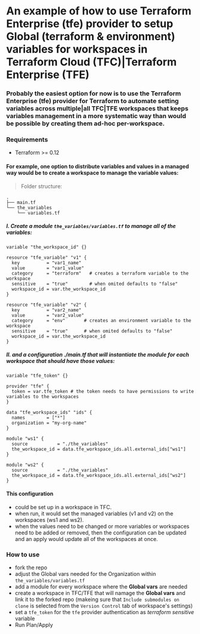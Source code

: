 # An example of how to use Terraform Enterprise (tfe) provider to setup Global (terraform & environment) variables for workspaces in Terraform Cloud (TFC)|Terraform Enterprise (TFE)

### Probably the easiest option for now is to use the Terraform Enterprise (tfe) provider for Terraform to automate setting variables across multiple|all TFC|TFE workspaces that keeps variables management in a more systematic way than would be possible by creating them ad-hoc per-workspace.

### Requirements

- Terraform >= 0.12

#### For example, one option to distribute variables and values in a managed way would be to create a workspace to manage the variable values:

> Folder structure:

```
.
├── main.tf
└── the_variables
    └── variables.tf
```    

##### I. Create a module `the_variables/variables.tf` to manage all of the variables:

```
variable "the_workspace_id" {}

resource "tfe_variable" "v1" {
  key          = "var1_name"
  value        = "var1_value"
  category     = "terraform"   # creates a terraform variable to the workspace
  sensitive    = "true"        # when omited defaults to "false"
  workspace_id = var.the_workspace_id
}

resource "tfe_variable" "v2" {
  key          = "var2_name"
  value        = "var2_value"
  category     = "env"       # creates an environment variable to the workspace
  sensitive    = "true"      # when omited defaults to "false"
  workspace_id = var.the_workspace_id
}
```

##### II. and a configuration ./main.tf that will instantiate the module for each workspace that should have those values:

```
variable "tfe_token" {}

provider "tfe" {
  token = var.tfe_token # the token needs to have permissions to write variables to the workspaces
}

data "tfe_workspace_ids" "ids" {
  names        = ["*"]
  organization = "my-org-name"
}

module "ws1" {
  source           = "./the_variables"
  the_workspace_id = data.tfe_workspace_ids.all.external_ids["ws1"]
}

module "ws2" {
  source           = "./the_variables"
  the_workspace_id = data.tfe_workspace_ids.all.external_ids["ws2"]
}
```

#### This configuration 

- could be set up in a workspace in TFC. 
- when run, it would set the managed variables (v1 and v2) on the workspaces (ws1 and ws2). 
- when the values need to be changed or more variables or workspaces need to be added or removed, then the configuration can be updated and an apply would update all of the workspaces at once.

### How to use

- fork the repo
- adjust the Global vars needed for the Organization within `the_variables/variables.tf`
- add a module for every workspace where the __Global vars__ are needed
- create a workspace in TFC/TFE that will namage the __Global vars__ and link it to the forked repo (makeing sure that `Include submodules on clone` is selected from the `Version Control` tab of workspace's settings)
- set a `tfe_token` for the `tfe` provider authentication as _terraform sensitive_ variable
- Run Plan/Apply
